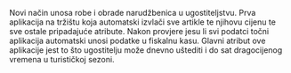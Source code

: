 Novi način unosa robe i obrade narudžbenica u ugostiteljstvu. Prva aplikacija na tržištu koja automatski izvlači sve artikle te njihovu cijenu te sve ostale pripadajuće atribute. Nakon provjere jesu li svi podatci točni aplikacija automatski unosi podatke u fiskalnu kasu. Glavni atribut ove aplikacije jest to što ugostitelju može dnevno uštediti i do sat dragocijenog vremena u turističkoj sezoni.

